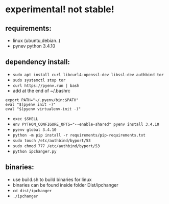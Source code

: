# experimental! not stable!

## requirements:
- linux (ubuntu,debian..)
- pynev python 3.4.10
 
## dependency install:
- `sudo apt install curl libcurl4-openssl-dev libssl-dev authbind tor`
- `sudo systemctl stop tor`
- `curl https://pyenv.run | bash`
- add at the end of ~/.bashrc
```
export PATH="~/.pyenv/bin:$PATH"
eval "$(pyenv init -)"
eval "$(pyenv virtualenv-init -)"
```
- `exec $SHELL`
- `env PYTHON_CONFIGURE_OPTS="--enable-shared" pyenv install 3.4.10`
- `pyenv global 3.4.10`
- `python -m pip install -r requirements/pip-requirements.txt`
- `sudo touch /etc/authbind/byport/53`
- `sudo chmod 777 /etc/authbind/byport/53`
- `python ipchanger.py`

## binaries:
- use build.sh to build binaries for linux
- binaries can be found inside folder Dist/ipchanger
- `cd dist/ipchanger`
- `./ipchanger`
